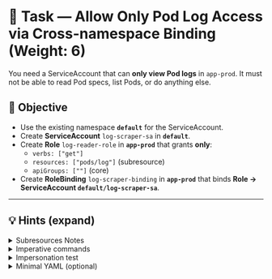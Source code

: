 # 🧩 Task — Allow Only Pod Log Access via Cross-namespace Binding (Weight: 6)

You need a ServiceAccount that can **only view Pod logs** in `app-prod`. It must not be able to read Pod specs, list Pods, or do anything else.

## 🎯 Objective
- Use the existing namespace **`default`** for the ServiceAccount.
- Create **ServiceAccount** `log-scraper-sa` in **`default`**.
- Create **Role** `log-reader-role` in **`app-prod`** that grants **only**:
  - `verbs: ["get"]`
  - `resources: ["pods/log"]` (subresource)
  - `apiGroups: [""]` (core)
- Create **RoleBinding** `log-scraper-binding` in **`app-prod`** that binds **Role → ServiceAccount `default/log-scraper-sa`**.


---

## 💡 Hints (expand)
<details><summary>Subresources Notes</summary>

🔑 **Subresources** in Kubernetes are special endpoints attached to main resources for specific actions (like `pods/log`, `pods/exec`, `deployments/scale`).
They let us grant **fine-grained permissions** instead of full access to the resource.
For example, giving `pods/log` access allows viewing logs without exposing the full Pod spec.
This helps follow the principle of **least privilege** and improves security.
Common uses include reading logs, exec into containers, scaling workloads, or updating status.

 **tiny exam-style one-liner**:

**👉 Subresources (e.g., `pods/log`, `pods/exec`, `deployments/scale`) let you grant permissions for specific actions on a resource without giving full access to the resource itself.** ✅


</details>

<details><summary>Imperative commands</summary>

```bash
kubectl create sa -n default log-scraper-sa

kubectl create role log-reader-role \
  -n app-prod \
  --verb=get \
  --resource=pods/log

kubectl create rolebinding log-scraper-binding \
  -n app-prod \
  --role=log-reader-role \
  --serviceaccount default:log-scraper-sa
```

</details>

<details> <summary>Impersonation test</summary>
  
```bash 
# positive (in app-prod, subresource=log)
kubectl auth can-i -n app-prod get pods --subresource=log \
  --as=system:serviceaccount:default:log-scraper-sa

# negatives
kubectl auth can-i -n app-prod get pods \
  --as=system:serviceaccount:default:log-scraper-sa

kubectl auth can-i -n app-prod list pods --subresource=log \
  --as=system:serviceaccount:default:log-scraper-sa

kubectl auth can-i -n default get pods --subresource=log \
  --as=system:serviceaccount:default:log-scraper-sa
```
</details>


<details><summary>Minimal YAML (optional)</summary>

```yaml
apiVersion: v1
kind: ServiceAccount
metadata:
  name: log-scraper-sa
  namespace: default
---
apiVersion: rbac.authorization.k8s.io/v1
kind: Role
metadata:
  name: log-reader-role
  namespace: app-prod
rules:
- apiGroups: [""]
  resources: ["pods/log"]
  verbs: ["get"]
---
apiVersion: rbac.authorization.k8s.io/v1
kind: RoleBinding
metadata:
  name: log-scraper-binding
  namespace: app-prod
roleRef:
  apiGroup: rbac.authorization.k8s.io
  kind: Role
  name: log-reader-role
subjects:
- kind: ServiceAccount
  name: log-scraper-sa
  namespace: default
```

</details>

